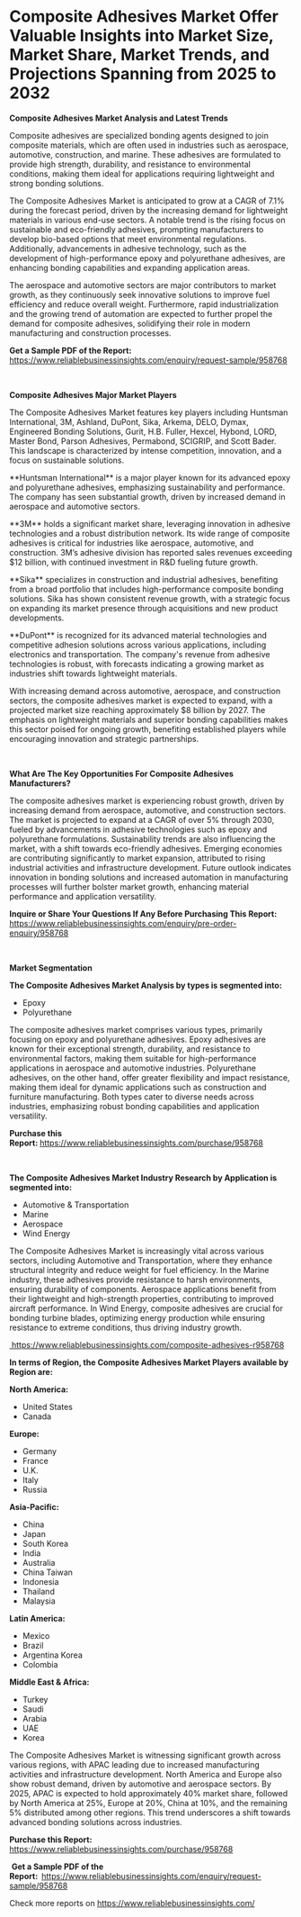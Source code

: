 <p><h1>Composite Adhesives Market Offer Valuable Insights into Market Size, Market Share, Market Trends, and Projections Spanning from 2025 to 2032</h1></p><p><strong>Composite Adhesives Market Analysis and Latest Trends</strong></p>
<p><p>Composite adhesives are specialized bonding agents designed to join composite materials, which are often used in industries such as aerospace, automotive, construction, and marine. These adhesives are formulated to provide high strength, durability, and resistance to environmental conditions, making them ideal for applications requiring lightweight and strong bonding solutions.</p><p>The Composite Adhesives Market is anticipated to grow at a CAGR of 7.1% during the forecast period, driven by the increasing demand for lightweight materials in various end-use sectors. A notable trend is the rising focus on sustainable and eco-friendly adhesives, prompting manufacturers to develop bio-based options that meet environmental regulations. Additionally, advancements in adhesive technology, such as the development of high-performance epoxy and polyurethane adhesives, are enhancing bonding capabilities and expanding application areas.</p><p>The aerospace and automotive sectors are major contributors to market growth, as they continuously seek innovative solutions to improve fuel efficiency and reduce overall weight. Furthermore, rapid industrialization and the growing trend of automation are expected to further propel the demand for composite adhesives, solidifying their role in modern manufacturing and construction processes.</p></p>
<p><strong>Get a Sample PDF of the Report:&nbsp;</strong> <a href="https://www.reliablebusinessinsights.com/enquiry/request-sample/958768?utm_campaign=3003&utm_medium=2&utm_source=Github&utm_content=ia&utm_term=02042025&utm_id=composite-adhesives">https://www.reliablebusinessinsights.com/enquiry/request-sample/958768</a></p>
<p>&nbsp;</p>
<p><strong>Composite Adhesives Major Market Players</strong></p>
<p><p>The Composite Adhesives Market features key players including Huntsman International, 3M, Ashland, DuPont, Sika, Arkema, DELO, Dymax, Engineered Bonding Solutions, Gurit, H.B. Fuller, Hexcel, Hybond, LORD, Master Bond, Parson Adhesives, Permabond, SCIGRIP, and Scott Bader. This landscape is characterized by intense competition, innovation, and a focus on sustainable solutions.</p><p>**Huntsman International** is a major player known for its advanced epoxy and polyurethane adhesives, emphasizing sustainability and performance. The company has seen substantial growth, driven by increased demand in aerospace and automotive sectors. </p><p>**3M** holds a significant market share, leveraging innovation in adhesive technologies and a robust distribution network. Its wide range of composite adhesives is critical for industries like aerospace, automotive, and construction. 3M’s adhesive division has reported sales revenues exceeding $12 billion, with continued investment in R&D fueling future growth.</p><p>**Sika** specializes in construction and industrial adhesives, benefiting from a broad portfolio that includes high-performance composite bonding solutions. Sika has shown consistent revenue growth, with a strategic focus on expanding its market presence through acquisitions and new product developments.</p><p>**DuPont** is recognized for its advanced material technologies and competitive adhesion solutions across various applications, including electronics and transportation. The company's revenue from adhesive technologies is robust, with forecasts indicating a growing market as industries shift towards lightweight materials.</p><p>With increasing demand across automotive, aerospace, and construction sectors, the composite adhesives market is expected to expand, with a projected market size reaching approximately $8 billion by 2027. The emphasis on lightweight materials and superior bonding capabilities makes this sector poised for ongoing growth, benefiting established players while encouraging innovation and strategic partnerships.</p></p>
<p>&nbsp;</p>
<p><strong>What Are The Key Opportunities For Composite Adhesives Manufacturers?</strong></p>
<p><p>The composite adhesives market is experiencing robust growth, driven by increasing demand from aerospace, automotive, and construction sectors. The market is projected to expand at a CAGR of over 5% through 2030, fueled by advancements in adhesive technologies such as epoxy and polyurethane formulations. Sustainability trends are also influencing the market, with a shift towards eco-friendly adhesives. Emerging economies are contributing significantly to market expansion, attributed to rising industrial activities and infrastructure development. Future outlook indicates innovation in bonding solutions and increased automation in manufacturing processes will further bolster market growth, enhancing material performance and application versatility.</p></p>
<p><strong>Inquire or Share Your Questions If Any Before Purchasing This Report:</strong> <a href="https://www.reliablebusinessinsights.com/enquiry/pre-order-enquiry/958768?utm_campaign=3003&utm_medium=2&utm_source=Github&utm_content=ia&utm_term=02042025&utm_id=composite-adhesives">https://www.reliablebusinessinsights.com/enquiry/pre-order-enquiry/958768</a></p>
<p>&nbsp;</p>
<p><strong>Market Segmentation</strong></p>
<p><strong>The Composite Adhesives Market Analysis by types is segmented into:</strong></p>
<p><ul><li>Epoxy</li><li>Polyurethane</li></ul></p>
<p><p>The composite adhesives market comprises various types, primarily focusing on epoxy and polyurethane adhesives. Epoxy adhesives are known for their exceptional strength, durability, and resistance to environmental factors, making them suitable for high-performance applications in aerospace and automotive industries. Polyurethane adhesives, on the other hand, offer greater flexibility and impact resistance, making them ideal for dynamic applications such as construction and furniture manufacturing. Both types cater to diverse needs across industries, emphasizing robust bonding capabilities and application versatility.</p></p>
<p><strong>Purchase this Report:&nbsp;</strong><a href="https://www.reliablebusinessinsights.com/purchase/958768?utm_campaign=3003&utm_medium=2&utm_source=Github&utm_content=ia&utm_term=02042025&utm_id=composite-adhesives">https://www.reliablebusinessinsights.com/purchase/958768</a></p>
<p>&nbsp;</p>
<p><strong>The Composite Adhesives Market Industry Research by Application is segmented into:</strong></p>
<p><ul><li>Automotive & Transportation</li><li>Marine</li><li>Aerospace</li><li>Wind Energy</li></ul></p>
<p><p>The Composite Adhesives Market is increasingly vital across various sectors, including Automotive and Transportation, where they enhance structural integrity and reduce weight for fuel efficiency. In the Marine industry, these adhesives provide resistance to harsh environments, ensuring durability of components. Aerospace applications benefit from their lightweight and high-strength properties, contributing to improved aircraft performance. In Wind Energy, composite adhesives are crucial for bonding turbine blades, optimizing energy production while ensuring resistance to extreme conditions, thus driving industry growth.</p></p>
<p><a href="https://www.reliablebusinessinsights.com/composite-adhesives-r958768?utm_campaign=3003&utm_medium=2&utm_source=Github&utm_content=ia&utm_term=02042025&utm_id=composite-adhesives">&nbsp;https://www.reliablebusinessinsights.com/composite-adhesives-r958768</a></p>
<p><strong>In terms of Region, the Composite Adhesives Market Players available by Region are:</strong></p>
<p>
    <p> <strong> North America: </strong>
        <ul>
            <li>United States</li>
            <li>Canada</li>
        </ul>
        </p> 
    <p> <strong> Europe: </strong>
        <ul>
            <li>Germany</li>
            <li>France</li>
            <li>U.K.</li>
            <li>Italy</li>
            <li>Russia</li>
        </ul>
        </p> 
    <p> <strong> Asia-Pacific: </strong>
        <ul>
            <li>China</li>
            <li>Japan</li>
            <li>South Korea</li>
            <li>India</li>
            <li>Australia</li>
            <li>China Taiwan</li>
            <li>Indonesia</li>
            <li>Thailand</li>
            <li>Malaysia</li>
        </ul>
        </p> 
    <p> <strong> Latin America: </strong>
        <ul>
            <li>Mexico</li>
            <li>Brazil</li>
            <li>Argentina Korea</li>
            <li>Colombia</li>
        </ul>
        </p> 
    <p> <strong> Middle East & Africa: </strong>
        <ul>
            <li>Turkey</li>
            <li>Saudi</li>
            <li>Arabia</li>
            <li>UAE</li>
            <li>Korea</li>
        </ul>
    </p>
    </p>
<p><p>The Composite Adhesives Market is witnessing significant growth across various regions, with APAC leading due to increased manufacturing activities and infrastructure development. North America and Europe also show robust demand, driven by automotive and aerospace sectors. By 2025, APAC is expected to hold approximately 40% market share, followed by North America at 25%, Europe at 20%, China at 10%, and the remaining 5% distributed among other regions. This trend underscores a shift towards advanced bonding solutions across industries.</p></p>
<p><strong>Purchase this Report: </strong><a href="https://www.reliablebusinessinsights.com/purchase/958768?utm_campaign=3003&utm_medium=2&utm_source=Github&utm_content=ia&utm_term=02042025&utm_id=composite-adhesives">https://www.reliablebusinessinsights.com/purchase/958768</a></p>
<p>&nbsp;<strong>Get a Sample PDF of the Report:&nbsp;&nbsp;</strong><a href="https://www.reliablebusinessinsights.com/enquiry/request-sample/958768?utm_campaign=3003&utm_medium=2&utm_source=Github&utm_content=ia&utm_term=02042025&utm_id=composite-adhesives">https://www.reliablebusinessinsights.com/enquiry/request-sample/958768</a></p>
<p><strong></strong></p>
<p>Check more reports on <a href="https://www.reliablebusinessinsights.com/?utm_campaign=3003&utm_medium=2&utm_source=Github&utm_content=ia&utm_term=02042025&utm_id=composite-adhesives">https://www.reliablebusinessinsights.com/</a></p>